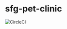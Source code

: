 # sfg-pet-clinic

[![CircleCI](https://circleci.com/gh/k00lbean/sfg-pet-clinic.svg?style=svg)](https://circleci.com/gh/k00lbean/sfg-pet-clinic)